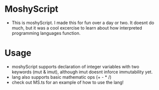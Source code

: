 # MoshyScript

- This is moshyScript. I made this for fun over a day or two. It doesnt do much,
  but it was a cool excercise to learn about how interpreted programming
  languages function.

# Usage

- moshyScript supports declaration of integer variables with two keywords (mut &
  imut), although imut doesnt inforce immutability yet.
- lang also supports basic mathematic ops (+ - * /)
- check out MS.ts for an example of how to use the lang!

